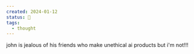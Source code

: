 ```yaml
---
created: 2024-01-12
status: 🔴
tags:
  - thought
---
```

john is jealous of his friends who make unethical ai products but i'm not!!!